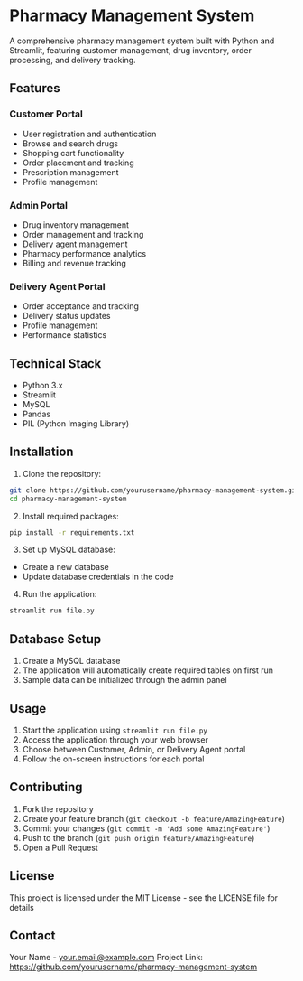 # Pharmacy Management System

A comprehensive pharmacy management system built with Python and Streamlit, featuring customer management, drug inventory, order processing, and delivery tracking.

## Features

### Customer Portal
- User registration and authentication
- Browse and search drugs
- Shopping cart functionality
- Order placement and tracking
- Prescription management
- Profile management

### Admin Portal
- Drug inventory management
- Order management and tracking
- Delivery agent management
- Pharmacy performance analytics
- Billing and revenue tracking

### Delivery Agent Portal
- Order acceptance and tracking
- Delivery status updates
- Profile management
- Performance statistics

## Technical Stack
- Python 3.x
- Streamlit
- MySQL
- Pandas
- PIL (Python Imaging Library)

## Installation

1. Clone the repository:
```bash
git clone https://github.com/yourusername/pharmacy-management-system.git
cd pharmacy-management-system
```

2. Install required packages:
```bash
pip install -r requirements.txt
```

3. Set up MySQL database:
- Create a new database
- Update database credentials in the code

4. Run the application:
```bash
streamlit run file.py
```

## Database Setup

1. Create a MySQL database
2. The application will automatically create required tables on first run
3. Sample data can be initialized through the admin panel

## Usage

1. Start the application using `streamlit run file.py`
2. Access the application through your web browser
3. Choose between Customer, Admin, or Delivery Agent portal
4. Follow the on-screen instructions for each portal

## Contributing

1. Fork the repository
2. Create your feature branch (`git checkout -b feature/AmazingFeature`)
3. Commit your changes (`git commit -m 'Add some AmazingFeature'`)
4. Push to the branch (`git push origin feature/AmazingFeature`)
5. Open a Pull Request

## License

This project is licensed under the MIT License - see the LICENSE file for details

## Contact

Your Name - your.email@example.com
Project Link: https://github.com/yourusername/pharmacy-management-system 